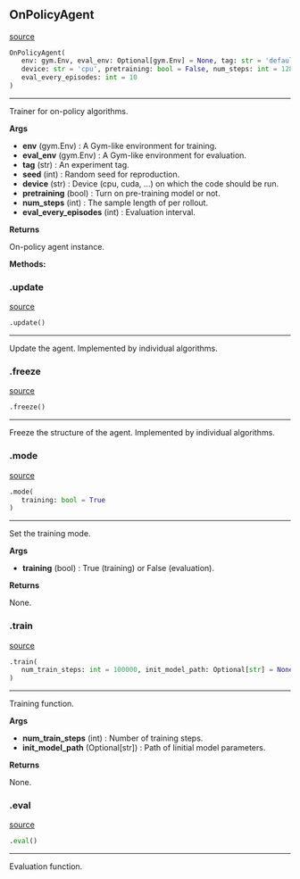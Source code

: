 #


## OnPolicyAgent
[source](https://github.com/RLE-Foundation/rllte/blob/main/rllte/common/on_policy_agent.py/#L36)
```python 
OnPolicyAgent(
   env: gym.Env, eval_env: Optional[gym.Env] = None, tag: str = 'default', seed: int = 1,
   device: str = 'cpu', pretraining: bool = False, num_steps: int = 128,
   eval_every_episodes: int = 10
)
```


---
Trainer for on-policy algorithms.


**Args**

* **env** (gym.Env) : A Gym-like environment for training.
* **eval_env** (gym.Env) : A Gym-like environment for evaluation.
* **tag** (str) : An experiment tag.
* **seed** (int) : Random seed for reproduction.
* **device** (str) : Device (cpu, cuda, ...) on which the code should be run.
* **pretraining** (bool) : Turn on pre-training model or not.
* **num_steps** (int) : The sample length of per rollout.
* **eval_every_episodes** (int) : Evaluation interval.


**Returns**

On-policy agent instance.


**Methods:**


### .update
[source](https://github.com/RLE-Foundation/rllte/blob/main/rllte/common/on_policy_agent.py/#L70)
```python
.update()
```

---
Update the agent. Implemented by individual algorithms.

### .freeze
[source](https://github.com/RLE-Foundation/rllte/blob/main/rllte/common/on_policy_agent.py/#L74)
```python
.freeze()
```

---
Freeze the structure of the agent. Implemented by individual algorithms.

### .mode
[source](https://github.com/RLE-Foundation/rllte/blob/main/rllte/common/on_policy_agent.py/#L83)
```python
.mode(
   training: bool = True
)
```

---
Set the training mode.


**Args**

* **training** (bool) : True (training) or False (evaluation).


**Returns**

None.

### .train
[source](https://github.com/RLE-Foundation/rllte/blob/main/rllte/common/on_policy_agent.py/#L95)
```python
.train(
   num_train_steps: int = 100000, init_model_path: Optional[str] = None
)
```

---
Training function.


**Args**

* **num_train_steps** (int) : Number of training steps.
* **init_model_path** (Optional[str]) : Path of Iinitial model parameters.


**Returns**

None.

### .eval
[source](https://github.com/RLE-Foundation/rllte/blob/main/rllte/common/on_policy_agent.py/#L217)
```python
.eval()
```

---
Evaluation function.
